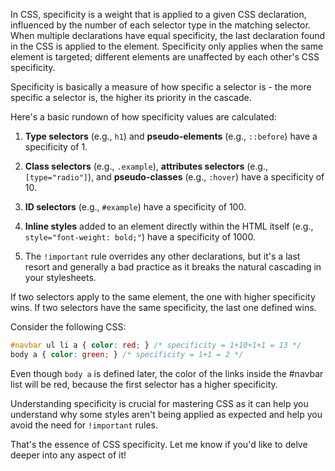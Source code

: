In CSS, specificity is a weight that is applied to a given CSS declaration, influenced by the number of each selector type in the matching selector. When multiple declarations have equal specificity, the last declaration found in the CSS is applied to the element. Specificity only applies when the same element is targeted; different elements are unaffected by each other's CSS specificity.

Specificity is basically a measure of how specific a selector is - the more specific a selector is, the higher its priority in the cascade.

Here's a basic rundown of how specificity values are calculated:

1. **Type selectors** (e.g., `h1`) and **pseudo-elements** (e.g., `::before`) have a specificity of 1.

2. **Class selectors** (e.g., `.example`), **attributes selectors** (e.g., `[type="radio"]`), and **pseudo-classes** (e.g., `:hover`) have a specificity of 10.

3. **ID selectors** (e.g., `#example`) have a specificity of 100.

4. **Inline styles** added to an element directly within the HTML itself (e.g., `style="font-weight: bold;"`) have a specificity of 1000.

5. The `!important` rule overrides any other declarations, but it's a last resort and generally a bad practice as it breaks the natural cascading in your stylesheets.

If two selectors apply to the same element, the one with higher specificity wins. If two selectors have the same specificity, the last one defined wins.

Consider the following CSS:

```css
#navbar ul li a { color: red; } /* specificity = 1+10+1+1 = 13 */
body a { color: green; } /* specificity = 1+1 = 2 */
```

Even though `body a` is defined later, the color of the links inside the #navbar list will be red, because the first selector has a higher specificity.

Understanding specificity is crucial for mastering CSS as it can help you understand why some styles aren't being applied as expected and help you avoid the need for `!important` rules. 

That's the essence of CSS specificity. Let me know if you'd like to delve deeper into any aspect of it!